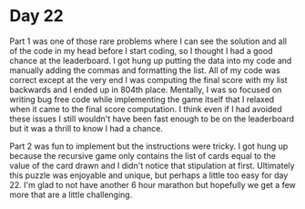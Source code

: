 # Day 22

Part 1 was one of those rare problems where I can see the solution and all of the code in my head before I start coding, so I thought I had a good chance at the leaderboard. I got hung up putting the data into my code and manually adding the commas and formatting the list. All of my code was correct except at the very end I was computing the final score with my list backwards and I ended up in 804th place. Mentally, I was so focused on writing bug free code while implementing the game itself that I relaxed when it came to the final score computation. I think even if I had avoided these issues I still wouldn't have been fast enough to be on the leaderboard but it was a thrill to know I had a chance.


Part 2 was fun to implement but the instructions were tricky. I got hung up because the recursive game only contains the list of cards equal to the value of the card drawn and I didn't notice that stipulation at first. Ultimately this puzzle was enjoyable and unique, but perhaps a little too easy for day 22. I'm glad to not have another 6 hour marathon but hopefully we get a few more that are a little challenging.